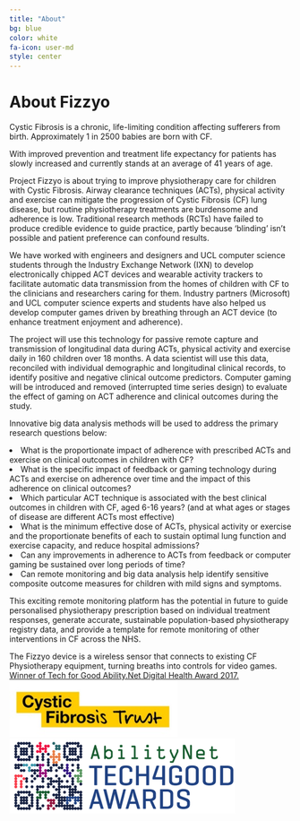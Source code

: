 ```yaml
---
title: "About"
bg: blue
color: white
fa-icon: user-md
style: center
---
```

# About Fizzyo

Cystic Fibrosis is a chronic, life-limiting condition affecting sufferers from birth. Approximately 1 in 2500 babies are born with CF.

With improved prevention and treatment life expectancy for patients has slowly increased and currently stands at an average of 41 years of age.

Project Fizzyo is about trying to improve physiotherapy care for children with Cystic Fibrosis. 
Airway clearance techniques (ACTs), physical activity and exercise can mitigate the progression of Cystic Fibrosis (CF) lung disease, but routine physiotherapy treatments are burdensome and adherence is low. Traditional research methods (RCTs) have failed to produce credible evidence to guide practice, partly because ‘blinding’ isn’t possible and patient preference can confound results.

We have worked with engineers and designers and UCL computer science students through the Industry Exchange Network (IXN) to develop electronically chipped ACT devices and wearable activity trackers to facilitate automatic data transmission from the homes of children with CF to the clinicians and researchers caring for them. Industry partners (Microsoft) and UCL computer science experts and students have also helped us develop computer games driven by breathing through an ACT device (to enhance treatment enjoyment and adherence).

The project will use this technology for passive remote capture and transmission of longitudinal data during ACTs, physical activity and exercise daily in 160 children over 18 months. A data scientist will use this data, reconciled with individual demographic and longitudinal clinical records, to identify positive and negative clinical outcome predictors.  Computer gaming will be introduced and removed (interrupted time series design) to evaluate the effect of gaming on ACT adherence and clinical outcomes during the study.

Innovative big data analysis methods will be used to address the primary research questions below:

<li>            What is the proportionate impact of adherence with prescribed ACTs and exercise on clinical outcomes in children with CF?</li> 
<li>         What is the specific impact of feedback or gaming technology during ACTs and exercise on adherence over time and the impact of this adherence on clinical outcomes?</li>
<li>          Which particular ACT technique is associated with the best clinical outcomes in children with CF, aged 6-16 years? (and at what ages or stages of disease are different ACTs most effective)</li> 
<li>          What is the minimum effective dose of ACTs, physical activity or exercise and the proportionate benefits of each to sustain optimal lung function and exercise capacity, and reduce hospital admissions?</li>
<li>            Can any improvements in adherence to ACTs from feedback or computer gaming be sustained over long periods of time?
<li>            Can remote monitoring and big data analysis help identify sensitive composite outcome measures for children with mild signs and symptoms.</li> 

This exciting remote monitoring platform has the potential in future to guide personalised physiotherapy prescription based on individual treatment responses, generate accurate, sustainable population-based physiotherapy registry data, and provide a template for remote monitoring of other interventions in CF across the NHS.

The Fizzyo device is a wireless sensor that connects to existing CF Physiotherapy equipment, turning breaths into controls for video games.
<a href="https://www.tech4goodawards.com/2017-winners/">Winner of Tech for Good Ability.Net Digital Health Award 2017.</a>
<img src="/img/CF.png" alt="CF Trust">
<img src="/img/Ability.png" alt="Ability.Net Awards Winner">
